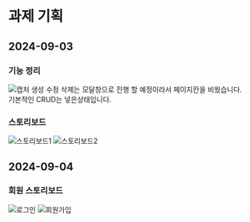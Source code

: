 # 과제 기획
## 2024-09-03 
### 기능 정리
![캡처](https://github.com/user-attachments/assets/f1049ac7-e89e-40c8-80dc-3d2a133bf8bd)
생성 수정 삭제는 모달창으로 진행 할 예정이라서 페이지칸을 비웠습니다.<br>
기본적인 CRUD는 넣은상태입니다.
### 스토리보드
![스토리보드1](https://github.com/user-attachments/assets/dc22eb78-c88f-415c-9db3-b2d00a4964eb)
![스토리보드2](https://github.com/user-attachments/assets/9321a4da-2bf6-43c1-83c2-24a4b984254b)

## 2024-09-04
### 회원 스토리보드
![로그인](https://github.com/user-attachments/assets/e6aeacb9-afb0-45db-a630-89f2bb836769)
![회원가입](https://github.com/user-attachments/assets/6d4e007e-b194-4754-8eeb-2e11380b2d93)
